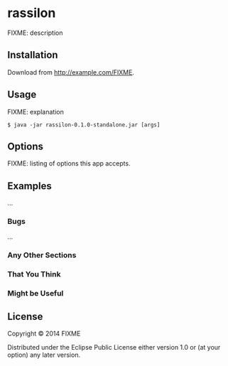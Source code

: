 # rassilon

FIXME: description

## Installation

Download from http://example.com/FIXME.

## Usage

FIXME: explanation

    $ java -jar rassilon-0.1.0-standalone.jar [args]

## Options

FIXME: listing of options this app accepts.

## Examples

...

### Bugs

...

### Any Other Sections
### That You Think
### Might be Useful

## License

Copyright © 2014 FIXME

Distributed under the Eclipse Public License either version 1.0 or (at
your option) any later version.

